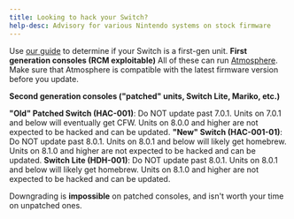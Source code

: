 ```yaml
---
title: Looking to hack your Switch?
help-desc: Advisory for various Nintendo systems on stock firmware
---
```


Use [our guide](https://nh-server.github.io/switch-guide/user_guide/getting_started/) to determine if your Switch is a first-gen unit.
**First generation consoles (RCM exploitable)**
All of these can run [Atmosphere](https://nh-server.github.io/switch-guide/). Make sure that Atmosphere is compatible with the latest firmware version before you update.

**Second generation consoles ("patched" units, Switch Lite, Mariko, etc.)**

**"Old" Patched Switch (HAC-001)**: Do NOT update past 7.0.1. Units on 7.0.1 and below will eventually get CFW. Units on 8.0.0 and higher are not expected to be hacked and can be updated.
**"New" Switch (HAC-001-01)**: Do NOT update past 8.0.1. Units on 8.0.1 and below will likely get homebrew. Units on 8.1.0 and higher are not expected to be hacked and can be updated.
**Switch Lite (HDH-001)**: Do NOT update past 8.0.1. Units on 8.0.1 and below will likely get homebrew. Units on 8.1.0 and higher are not expected to be hacked and can be updated.

Downgrading is **impossible** on patched consoles, and isn't worth your time on unpatched ones.

